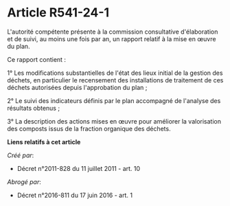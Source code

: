 # Article R541-24-1

L'autorité compétente présente à la commission consultative d'élaboration et de suivi, au moins une fois par an, un rapport
relatif à la mise en œuvre du plan. 

Ce rapport contient : 

1° Les modifications substantielles de l'état des lieux initial de la gestion des déchets, en particulier le recensement des
installations de traitement de ces déchets autorisées depuis l'approbation du plan ; 

2° Le suivi des indicateurs définis par le plan accompagné de l'analyse des résultats obtenus ; 

3° La description des actions mises en œuvre pour améliorer la valorisation des composts issus de la fraction organique des
déchets.

**Liens relatifs à cet article**

_Créé par_:

  - Décret n°2011-828 du 11 juillet 2011 - art. 10

_Abrogé par_:

  - Décret n°2016-811 du 17 juin 2016 - art. 1

